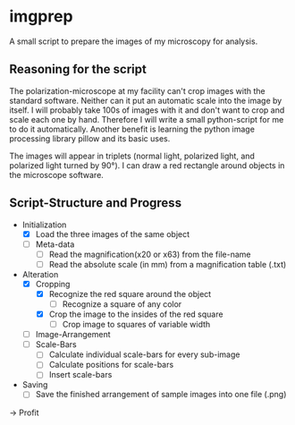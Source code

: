 # imgprep

A small script to prepare the images of my microscopy for analysis.

## Reasoning for the script

The polarization-microscope at my facility can't crop images with the standard software. Neither can it put an automatic scale into the image by itself. I will probably take 100s of images with it and don't want to crop and scale each one by hand.
Therefore I will write a small python-script for me to do it automatically. Another benefit is learning the python image processing library pillow and its basic uses.

The images will appear in triplets (normal light, polarized light, and polarized light turned by 90°). I can draw a red rectangle around objects in the microscope software.

## Script-Structure and Progress

- Initialization
  - [x] Load the three images of the same object
  - [ ] Meta-data
    - [ ] Read the magnification(x20 or x63) from the file-name
    - [ ] Read the absolute scale (in mm) from a magnification table (.txt)
- Alteration
  - [x] Cropping
    - [x] Recognize the red square around the object
      - [ ] Recognize a square of any color
    - [x] Crop the image to the insides of the red square
	  - [ ] Crop image to squares of variable width
  - [ ] Image-Arrangement
  - [ ] Scale-Bars
    - [ ] Calculate individual scale-bars for every sub-image
    - [ ] Calculate positions for scale-bars
    - [ ] Insert scale-bars
- Saving
  - [ ] Save the finished arrangement of sample images into one file (.png)

-> Profit
